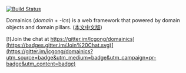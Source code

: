 
[![Build Status](https://travis-ci.org/lcgong/domainics.svg?branch=master)](https://travis-ci.org/lcgong/domainics)

Domainics (_domain_ + _-ics_) is a web framework that powered by domain objects and domain pillars.   ([本文中文版](./README_cn.md))


[![Join the chat at https://gitter.im/lcgong/domainics](https://badges.gitter.im/Join%20Chat.svg)](https://gitter.im/lcgong/domainics?utm_source=badge&utm_medium=badge&utm_campaign=pr-badge&utm_content=badge)